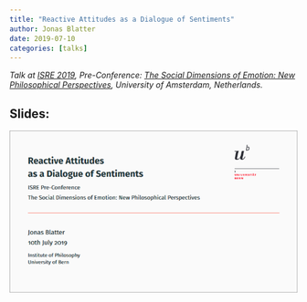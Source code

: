 ```yaml
---
title: "Reactive Attitudes as a Dialogue of Sentiments"
author: Jonas Blatter
date: 2019-07-10
categories: [talks]
---
```


*Talk at [ISRE 2019](https://www.isre2019.org/), Pre-Conference: [The Social Dimensions of Emotion: New Philosophical Perspectives](https://www.isre2019.org/program/pre-conferences/social-dimensions), University of Amsterdam, Netherlands.*

## Slides:
[ ![My slides for the talk](/assets/img/isre2019-blatter.png "My slides for the talk") ](/assets/pdf/isre2019-blatter.pdf)
